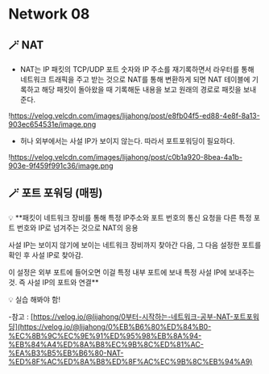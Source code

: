 # Network 08

## 🪄 NAT

- NAT는 IP 패킷의 TCP/UDP 포트 숫자와 IP 주소를 재기록하면서 라우터를 통해 네트워크 트래픽을 주고 받는 것으로
  NAT를 통해 변환하게 되면 NAT 테이블에 기록하고 해당 패킷이 돌아왔을 때 기록해둔 내용을 보고 원래의 경로로 패킷을 보내준다.

!https://velog.velcdn.com/images/lijahong/post/e8fb04f5-ed88-4e8f-8a13-903ec654531e/image.png

- 허나 외부에서는 사설 IP가 보이지 않는다. 따라서 포트포워딩이 필요하다.

!https://velog.velcdn.com/images/lijahong/post/c0b1a920-8bea-4a1b-903e-9f459f991c36/image.png

## 🪄 포트 포워딩 (매핑)

<aside>
💡 **패킷이 네트워크 장비를 통해 특정 IP주소와 포트 번호의 통신 요청을 다른 특정 포트 번호와 IP로 넘겨주는 것으로 NAT의 응용

사설 IP는 보이지 않기에 보이는 네트워크 장비까지 찾아간 다음, 그 다음 설정한 포트를 확인 후 사설 IP로 찾아감.

이 설정은 외부 포트에 들어오면 이걸 특정 내부 포트에 보내 특정 사설 IP에 보내주는 것.
즉 사설 IP의 포트와 연결**

</aside>

<aside>
💡 실습 해봐야 함!

</aside>

-참고 : [https://velog.io/@lijahong/0부터-시작하는-네트워크-공부-NAT-포트포워딩](https://velog.io/@lijahong/0%EB%B6%80%ED%84%B0-%EC%8B%9C%EC%9E%91%ED%95%98%EB%8A%94-%EB%84%A4%ED%8A%B8%EC%9B%8C%ED%81%AC-%EA%B3%B5%EB%B6%80-NAT-%ED%8F%AC%ED%8A%B8%ED%8F%AC%EC%9B%8C%EB%94%A9)